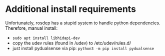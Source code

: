 
# Additional install requirements

Unfortunately, rosdep has a stupid system to handle python dependencies. Therefore, manual install:
- `sudo apt install libhidapi-dev`
- copy the udev rules (found in /udev) to /etc/udev/rules.d/
- just install pydualsense via pip: `python3 -m pip install pydualsense`
